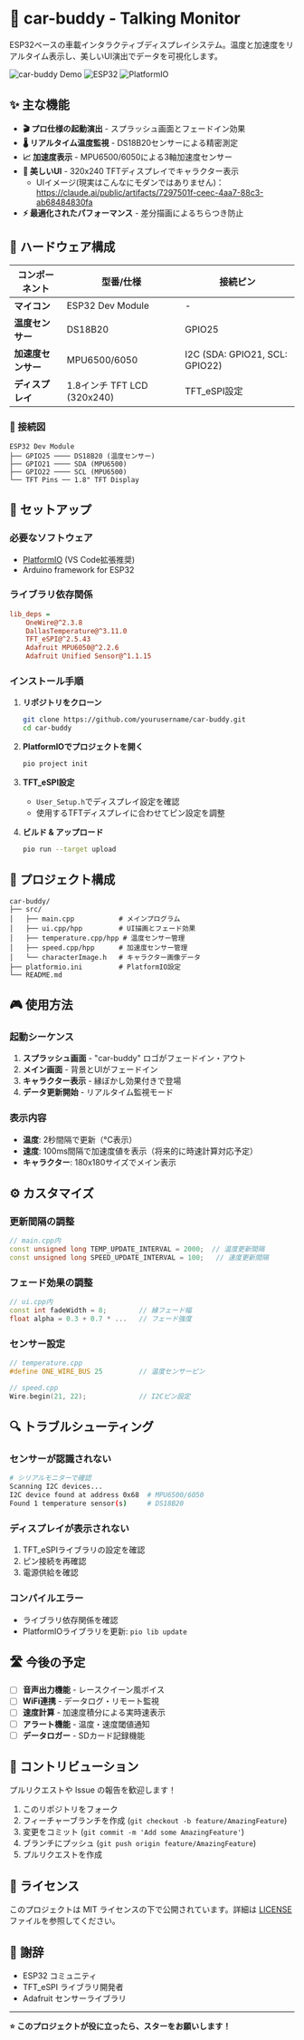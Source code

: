 # 🚗 car-buddy - Talking Monitor

ESP32ベースの車載インタラクティブディスプレイシステム。温度と加速度をリアルタイム表示し、美しいUI演出でデータを可視化します。

![car-buddy Demo](https://img.shields.io/badge/Status-Active-green) ![ESP32](https://img.shields.io/badge/Platform-ESP32-blue) ![PlatformIO](https://img.shields.io/badge/IDE-PlatformIO-orange)

## ✨ 主な機能

- **🎬 プロ仕様の起動演出** - スプラッシュ画面とフェードイン効果
- **🌡️ リアルタイム温度監視** - DS18B20センサーによる精密測定
- **📈 加速度表示** - MPU6500/6050による3軸加速度センサー
- **🎨 美しいUI** - 320x240 TFTディスプレイでキャラクター表示
   - UIイメージ(現実はこんなにモダンではありません)：https://claude.ai/public/artifacts/7297501f-ceec-4aa7-88c3-ab68484830fa
- **⚡ 最適化されたパフォーマンス** - 差分描画によるちらつき防止

## 🔧 ハードウェア構成

| コンポーネント | 型番/仕様 | 接続ピン |
|---|---|---|
| **マイコン** | ESP32 Dev Module | - |
| **温度センサー** | DS18B20 | GPIO25 |
| **加速度センサー** | MPU6500/6050 | I2C (SDA: GPIO21, SCL: GPIO22) |
| **ディスプレイ** | 1.8インチ TFT LCD (320x240) | TFT_eSPI設定 |

### 🔌 接続図

```
ESP32 Dev Module
├── GPIO25 ──── DS18B20 (温度センサー)
├── GPIO21 ──── SDA (MPU6500)
├── GPIO22 ──── SCL (MPU6500)
└── TFT Pins ── 1.8" TFT Display
```

## 🚀 セットアップ

### 必要なソフトウェア

- [PlatformIO](https://platformio.org/) (VS Code拡張推奨)
- Arduino framework for ESP32

### ライブラリ依存関係

```ini
lib_deps = 
    OneWire@^2.3.8
    DallasTemperature@^3.11.0
    TFT_eSPI@^2.5.43
    Adafruit MPU6050@^2.2.6
    Adafruit Unified Sensor@^1.1.15
```

### インストール手順

1. **リポジトリをクローン**
   ```bash
   git clone https://github.com/yourusername/car-buddy.git
   cd car-buddy
   ```

2. **PlatformIOでプロジェクトを開く**
   ```bash
   pio project init
   ```

3. **TFT_eSPI設定**
   - `User_Setup.h`でディスプレイ設定を確認
   - 使用するTFTディスプレイに合わせてピン設定を調整

4. **ビルド & アップロード**
   ```bash
   pio run --target upload
   ```

## 📁 プロジェクト構成

```
car-buddy/
├── src/
│   ├── main.cpp           # メインプログラム
│   ├── ui.cpp/hpp         # UI描画とフェード効果
│   ├── temperature.cpp/hpp # 温度センサー管理
│   ├── speed.cpp/hpp      # 加速度センサー管理
│   └── characterImage.h   # キャラクター画像データ
├── platformio.ini         # PlatformIO設定
└── README.md
```

## 🎮 使用方法

### 起動シーケンス

1. **スプラッシュ画面** - "car-buddy" ロゴがフェードイン・アウト
2. **メイン画面** - 背景とUIがフェードイン
3. **キャラクター表示** - 縁ぼかし効果付きで登場
4. **データ更新開始** - リアルタイム監視モード

### 表示内容

- **温度**: 2秒間隔で更新（°C表示）
- **速度**: 100ms間隔で加速度値を表示（将来的に時速計算対応予定）
- **キャラクター**: 180x180サイズでメイン表示

## ⚙️ カスタマイズ

### 更新間隔の調整

```cpp
// main.cpp内
const unsigned long TEMP_UPDATE_INTERVAL = 2000;  // 温度更新間隔
const unsigned long SPEED_UPDATE_INTERVAL = 100;   // 速度更新間隔
```

### フェード効果の調整

```cpp
// ui.cpp内
const int fadeWidth = 8;        // 縁フェード幅
float alpha = 0.3 + 0.7 * ...   // フェード強度
```

### センサー設定

```cpp
// temperature.cpp
#define ONE_WIRE_BUS 25         // 温度センサーピン

// speed.cpp  
Wire.begin(21, 22);             // I2Cピン設定
```

## 🔍 トラブルシューティング

### センサーが認識されない

```bash
# シリアルモニターで確認
Scanning I2C devices...
I2C device found at address 0x68  # MPU6500/6050
Found 1 temperature sensor(s)     # DS18B20
```

### ディスプレイが表示されない

1. TFT_eSPIライブラリの設定を確認
2. ピン接続を再確認
3. 電源供給を確認

### コンパイルエラー

- ライブラリ依存関係を確認
- PlatformIOライブラリを更新: `pio lib update`

## 🛣️ 今後の予定

- [ ] **音声出力機能** - レースクイーン風ボイス
- [ ] **WiFi連携** - データログ・リモート監視
- [ ] **速度計算** - 加速度積分による実時速表示
- [ ] **アラート機能** - 温度・速度閾値通知
- [ ] **データロガー** - SDカード記録機能

## 🤝 コントリビューション

プルリクエストや Issue の報告を歓迎します！

1. このリポジトリをフォーク
2. フィーチャーブランチを作成 (`git checkout -b feature/AmazingFeature`)
3. 変更をコミット (`git commit -m 'Add some AmazingFeature'`)
4. ブランチにプッシュ (`git push origin feature/AmazingFeature`)
5. プルリクエストを作成

## 📄 ライセンス

このプロジェクトは MIT ライセンスの下で公開されています。詳細は [LICENSE](LICENSE) ファイルを参照してください。

## 🙏 謝辞

- ESP32 コミュニティ
- TFT_eSPI ライブラリ開発者
- Adafruit センサーライブラリ

---

**⭐ このプロジェクトが役に立ったら、スターをお願いします！**